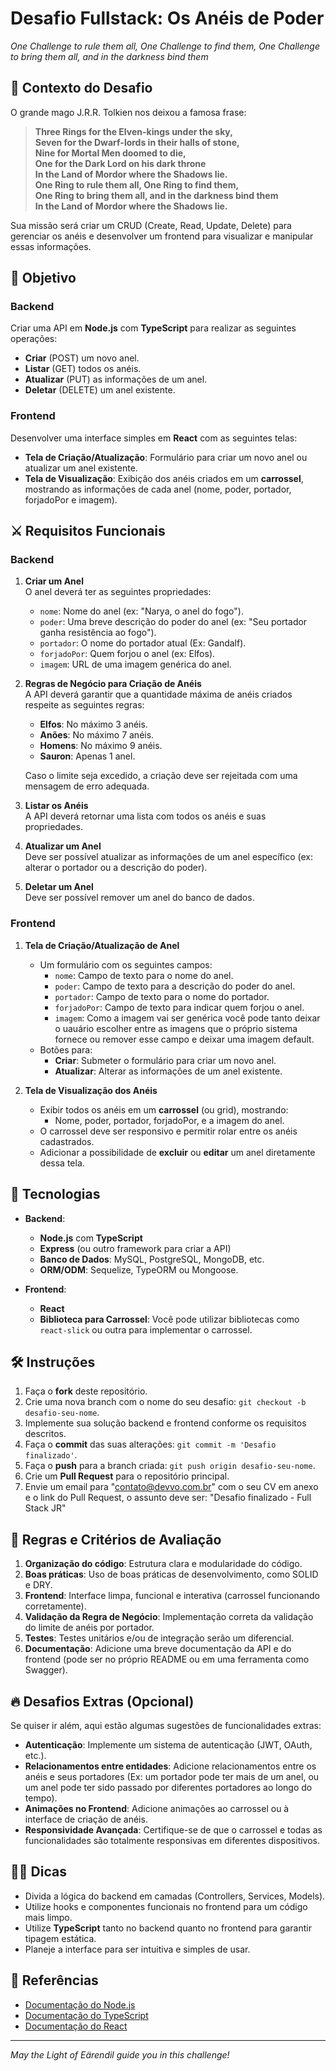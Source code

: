 # Desafio Fullstack: Os Anéis de Poder
_One Challenge to rule them all, One Challenge to find them, One Challenge to bring them all, and in the darkness bind them_

## 💍 Contexto do Desafio

O grande mago J.R.R. Tolkien nos deixou a famosa frase:

> **Three Rings for the Elven-kings under the sky,  
> Seven for the Dwarf-lords in their halls of stone,  
> Nine for Mortal Men doomed to die,  
> One for the Dark Lord on his dark throne  
> In the Land of Mordor where the Shadows lie.  
> One Ring to rule them all, One Ring to find them,  
> One Ring to bring them all, and in the darkness bind them  
> In the Land of Mordor where the Shadows lie.**

Sua missão será criar um CRUD (Create, Read, Update, Delete) para gerenciar os anéis e desenvolver um frontend para visualizar e manipular essas informações.

## 🎯 Objetivo

### Backend
Criar uma API em **Node.js** com **TypeScript** para realizar as seguintes operações:

- **Criar** (POST) um novo anel.
- **Listar** (GET) todos os anéis.
- **Atualizar** (PUT) as informações de um anel.
- **Deletar** (DELETE) um anel existente.

### Frontend
Desenvolver uma interface simples em **React** com as seguintes telas:

- **Tela de Criação/Atualização**: Formulário para criar um novo anel ou atualizar um anel existente.
- **Tela de Visualização**: Exibição dos anéis criados em um **carrossel**, mostrando as informações de cada anel (nome, poder, portador, forjadoPor e imagem).

## ⚔️ Requisitos Funcionais

### Backend

1. **Criar um Anel**  
   O anel deverá ter as seguintes propriedades:
   - `nome`: Nome do anel (ex: "Narya, o anel do fogo").
   - `poder`: Uma breve descrição do poder do anel (ex: "Seu portador ganha resistência ao fogo").
   - `portador`: O nome do portador atual (Ex: Gandalf).
   - `forjadoPor`: Quem forjou o anel (ex: Elfos).
   - `imagem`: URL de uma imagem genérica do anel.

2. **Regras de Negócio para Criação de Anéis**  
   A API deverá garantir que a quantidade máxima de anéis criados respeite as seguintes regras:
   
   - **Elfos**: No máximo 3 anéis.
   - **Anões**: No máximo 7 anéis.
   - **Homens**: No máximo 9 anéis.
   - **Sauron**: Apenas 1 anel.

   Caso o limite seja excedido, a criação deve ser rejeitada com uma mensagem de erro adequada.

3. **Listar os Anéis**  
   A API deverá retornar uma lista com todos os anéis e suas propriedades.

4. **Atualizar um Anel**  
   Deve ser possível atualizar as informações de um anel específico (ex: alterar o portador ou a descrição do poder).

5. **Deletar um Anel**  
   Deve ser possível remover um anel do banco de dados.

### Frontend

1. **Tela de Criação/Atualização de Anel**  
   - Um formulário com os seguintes campos:
     - `nome`: Campo de texto para o nome do anel.
     - `poder`: Campo de texto para a descrição do poder do anel.
     - `portador`: Campo de texto para o nome do portador.
     - `forjadoPor`: Campo de texto para indicar quem forjou o anel.
     - `imagem`: Como a imagem vai ser genérica você pode tanto deixar o uauário escolher entre as imagens que o próprio sistema fornece ou remover esse campo e deixar uma imagem default.
   - Botões para:
     - **Criar**: Submeter o formulário para criar um novo anel.
     - **Atualizar**: Alterar as informações de um anel existente.

2. **Tela de Visualização dos Anéis**
   - Exibir todos os anéis em um **carrossel** (ou grid), mostrando:
     - Nome, poder, portador, forjadoPor, e a imagem do anel.
   - O carrossel deve ser responsivo e permitir rolar entre os anéis cadastrados.
   - Adicionar a possibilidade de **excluir** ou **editar** um anel diretamente dessa tela.

## 🚀 Tecnologias

- **Backend**:
  - **Node.js** com **TypeScript**
  - **Express** (ou outro framework para criar a API)
  - **Banco de Dados**: MySQL, PostgreSQL, MongoDB, etc.
  - **ORM/ODM**: Sequelize, TypeORM ou Mongoose.

- **Frontend**:
  - **React**
  - **Biblioteca para Carrossel**: Você pode utilizar bibliotecas como `react-slick` ou outra para implementar o carrossel.

## 🛠️ Instruções

1. Faça o **fork** deste repositório.
2. Crie uma nova branch com o nome do seu desafio: `git checkout -b desafio-seu-nome`.
3. Implemente sua solução backend e frontend conforme os requisitos descritos.
4. Faça o **commit** das suas alterações: `git commit -m 'Desafio finalizado'`.
5. Faça o **push** para a branch criada: `git push origin desafio-seu-nome`.
6. Crie um **Pull Request** para o repositório principal.
7. Envie um email para "contato@devvo.com.br" com o seu CV em anexo e o link do Pull Request, o assunto deve ser: "Desafio finalizado - Full Stack JR"

## 📝 Regras e Critérios de Avaliação

1. **Organização do código**: Estrutura clara e modularidade do código.
2. **Boas práticas**: Uso de boas práticas de desenvolvimento, como SOLID e DRY.
3. **Frontend**: Interface limpa, funcional e interativa (carrossel funcionando corretamente).
4. **Validação da Regra de Negócio**: Implementação correta da validação do limite de anéis por portador.
5. **Testes**: Testes unitários e/ou de integração serão um diferencial.
6. **Documentação**: Adicione uma breve documentação da API e do frontend (pode ser no próprio README ou em uma ferramenta como Swagger).

## 🔥 Desafios Extras (Opcional)

Se quiser ir além, aqui estão algumas sugestões de funcionalidades extras:

- **Autenticação**: Implemente um sistema de autenticação (JWT, OAuth, etc.).
- **Relacionamentos entre entidades**: Adicione relacionamentos entre os anéis e seus portadores (Ex: um portador pode ter mais de um anel, ou um anel pode ter sido passado por diferentes portadores ao longo do tempo).
- **Animações no Frontend**: Adicione animações ao carrossel ou à interface de criação de anéis.
- **Responsividade Avançada**: Certifique-se de que o carrossel e todas as funcionalidades são totalmente responsivas em diferentes dispositivos.

## 🧙‍♂️ Dicas

- Divida a lógica do backend em camadas (Controllers, Services, Models).
- Utilize hooks e componentes funcionais no frontend para um código mais limpo.
- Utilize **TypeScript** tanto no backend quanto no frontend para garantir tipagem estática.
- Planeje a interface para ser intuitiva e simples de usar.

## 🧭 Referências

- [Documentação do Node.js](https://nodejs.org/en/docs/)
- [Documentação do TypeScript](https://www.typescriptlang.org/docs/)
- [Documentação do React](https://reactjs.org/docs/getting-started.html)

---

_May the Light of Eärendil guide you in this challenge!_
